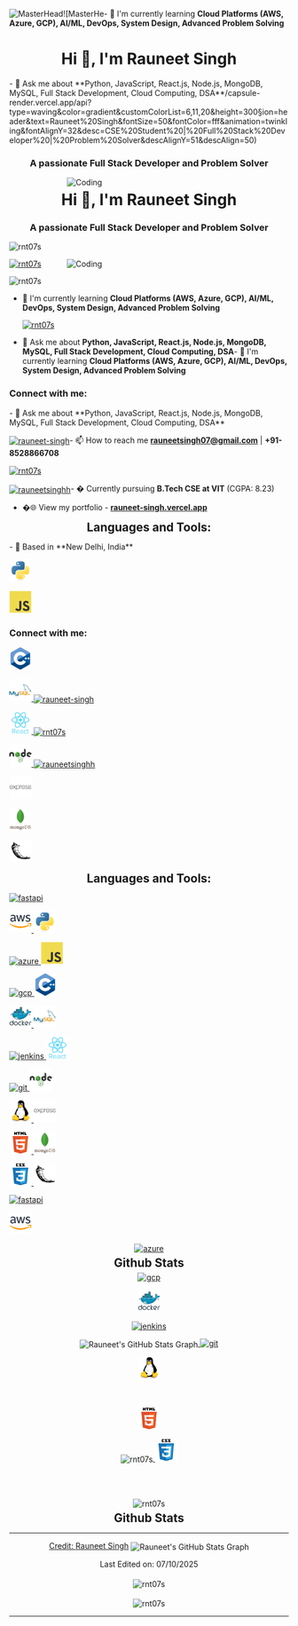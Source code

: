 ![MasterHead](https://capsule-render.vercel.app/api?type=waving&color=gradient&customColorList=6,11,20&height=300&section=header&text=Rauneet%20Singh&fontSize=50&fontColor=fff&animation=twinkling&fontAlignY=32&desc=CSE%20Student%20|%20Full%20Stack%20Developer%20|%20Problem%20Solver&descAlignY=51&descAlign=50)![MasterHe- 🌱 I'm currently learning **Cloud Platforms (AWS, Azure, GCP), AI/ML, DevOps, System Design, Advanced Problem Solving**



<h1 align="center">Hi 👋, I'm Rauneet Singh</h1>- 💬 Ask me about **Python, JavaScript, React.js, Node.js, MongoDB, MySQL, Full Stack Development, Cloud Computing, DSA**/capsule-render.vercel.app/api?type=waving&color=gradient&customColorList=6,11,20&height=300&section=header&text=Rauneet%20Singh&fontSize=50&fontColor=fff&animation=twinkling&fontAlignY=32&desc=CSE%20Student%20|%20Full%20Stack%20Developer%20|%20Problem%20Solver&descAlignY=51&descAlign=50)

<h3 align="center">A passionate Full Stack Developer and Problem Solver</h3>

<img align="right" alt="Coding" width="400" src="https://i.pinimg.com/originals/7e/b2/49/7eb249f2fd2e58e9ad6dd60ef892971b.gif"><h1 align="center">Hi 👋, I'm Rauneet Singh</h1>

<h3 align="center">A passionate Full Stack Developer and Problem Solver</h3>

<p align="left"> <img src="https://komarev.com/ghpvc/?username=rnt07s&label=Profile%20views&color=0e75b6&style=flat" alt="rnt07s" /> </p><img align="right" alt="Coding" width="400" src="https://i.pinimg.com/originals/7e/b2/49/7eb249f2fd2e58e9ad6dd60ef892971b.gif">



<p align="left"> <a href="https://github.com/rnt07s" target="blank"><img src="https://img.shields.io/github/followers/rnt07s?logo=github&style=for-the-badge" alt="rnt07s" /></a> </p><p align="left"> <img src="https://komarev.com/ghpvc/?username=rnt07s&label=Profile%20views&color=0e75b6&style=flat" alt="rnt07s" /> </p>



- 🌱 I'm currently learning **Cloud Platforms (AWS, Azure, GCP), AI/ML, DevOps, System Design, Advanced Problem Solving**<p align="left"> <a href="https://github.com/rnt07s" target="blank"><img src="https://img.shields.io/github/followers/rnt07s?logo=github&style=for-the-badge" alt="rnt07s" /></a> </p>



- 💬 Ask me about **Python, JavaScript, React.js, Node.js, MongoDB, MySQL, Full Stack Development, Cloud Computing, DSA**- 🌱 I'm currently learning **Cloud Platforms (AWS, Azure, GCP), AI/ML, DevOps, System Design, Advanced Problem Solving**



<h3 align="left">Connect with me:</h3>- 💬 Ask me about **Python, JavaScript, React.js, Node.js, MongoDB, MySQL, Full Stack Development, Cloud Computing, DSA**

<p align="left">

<a href="https://www.linkedin.com/in/rauneet-singh-5676ab250/" target="blank"><img align="center" src="https://raw.githubusercontent.com/rahuldkjain/github-profile-readme-generator/master/src/images/icons/Social/linked-in-alt.svg" alt="rauneet-singh" height="30" width="40" /></a>- 📫 How to reach me **rauneetsingh07@gmail.com** | **+91-8528866708**

<a href="https://github.com/rnt07s" target="blank"><img align="center" src="https://raw.githubusercontent.com/rahuldkjain/github-profile-readme-generator/master/src/images/icons/Social/github.svg" alt="rnt07s" height="30" width="40" /></a>

<a href="https://www.instagram.com/rauneetsinghh/" target="blank"><img align="center" src="https://raw.githubusercontent.com/rahuldkjain/github-profile-readme-generator/master/src/images/icons/Social/instagram.svg" alt="rauneetsinghh" height="30" width="40" /></a>- � Currently pursuing **B.Tech CSE at VIT** (CGPA: 8.23)

</p>

- �🌐 View my portfolio - **[rauneet-singh.vercel.app](https://rauneet-singh.vercel.app/)**

<h2 align="center" style="margin: 10px;">Languages and Tools:</h2>

<p align="left"> - 📍 Based in **New Delhi, India**

<a href="https://www.python.org" target="_blank" rel="noreferrer"> <img src="https://raw.githubusercontent.com/devicons/devicon/master/icons/python/python-original.svg" alt="python" width="40" height="40"/> </a> 

<a href="https://developer.mozilla.org/en-US/docs/Web/JavaScript" target="_blank" rel="noreferrer"> <img src="https://raw.githubusercontent.com/devicons/devicon/master/icons/javascript/javascript-original.svg" alt="javascript" width="40" height="40"/> </a> <h3 align="left">Connect with me:</h3>

<a href="https://isocpp.org/" target="_blank" rel="noreferrer"> <img src="https://raw.githubusercontent.com/devicons/devicon/master/icons/cplusplus/cplusplus-original.svg" alt="cplusplus" width="40" height="40"/> </a> <p align="left">

<a href="https://www.mysql.com/" target="_blank" rel="noreferrer"> <img src="https://raw.githubusercontent.com/devicons/devicon/master/icons/mysql/mysql-original-wordmark.svg" alt="mysql" width="40" height="40"/> </a> <a href="https://www.linkedin.com/in/rauneet-singh-5676ab250/" target="blank"><img align="center" src="https://raw.githubusercontent.com/rahuldkjain/github-profile-readme-generator/master/src/images/icons/Social/linked-in-alt.svg" alt="rauneet-singh" height="30" width="40" /></a>

<a href="https://reactjs.org/" target="_blank" rel="noreferrer"> <img src="https://raw.githubusercontent.com/devicons/devicon/master/icons/react/react-original-wordmark.svg" alt="react" width="40" height="40"/> </a> <a href="https://github.com/rnt07s" target="blank"><img align="center" src="https://raw.githubusercontent.com/rahuldkjain/github-profile-readme-generator/master/src/images/icons/Social/github.svg" alt="rnt07s" height="30" width="40" /></a>

<a href="https://nodejs.org" target="_blank" rel="noreferrer"> <img src="https://raw.githubusercontent.com/devicons/devicon/master/icons/nodejs/nodejs-original-wordmark.svg" alt="nodejs" width="40" height="40"/> </a> <a href="https://www.instagram.com/rauneetsinghh/" target="blank"><img align="center" src="https://raw.githubusercontent.com/rahuldkjain/github-profile-readme-generator/master/src/images/icons/Social/instagram.svg" alt="rauneetsinghh" height="30" width="40" /></a>

<a href="https://expressjs.com" target="_blank" rel="noreferrer"> <img src="https://raw.githubusercontent.com/devicons/devicon/master/icons/express/express-original-wordmark.svg" alt="express" width="40" height="40"/> </a> </p>

<a href="https://www.mongodb.com/" target="_blank" rel="noreferrer"> <img src="https://raw.githubusercontent.com/devicons/devicon/master/icons/mongodb/mongodb-original-wordmark.svg" alt="mongodb" width="40" height="40"/> </a> 

<a href="https://flask.palletsprojects.com/" target="_blank" rel="noreferrer"> <img src="https://raw.githubusercontent.com/devicons/devicon/master/icons/flask/flask-original.svg" alt="flask" width="40" height="40"/> </a> <h2 align="center" style="margin: 10px;">Languages and Tools:</h2>

<a href="https://fastapi.tiangolo.com/" target="_blank" rel="noreferrer"> <img src="https://fastapi.tiangolo.com/img/logo-margin/logo-teal.png" alt="fastapi" width="40" height="40"/> </a> <p align="left"> 

<a href="https://aws.amazon.com" target="_blank" rel="noreferrer"> <img src="https://raw.githubusercontent.com/devicons/devicon/master/icons/amazonwebservices/amazonwebservices-original-wordmark.svg" alt="aws" width="40" height="40"/> </a> <a href="https://www.python.org" target="_blank" rel="noreferrer"> <img src="https://raw.githubusercontent.com/devicons/devicon/master/icons/python/python-original.svg" alt="python" width="40" height="40"/> </a> 

<a href="https://azure.microsoft.com/en-in/" target="_blank" rel="noreferrer"> <img src="https://www.vectorlogo.zone/logos/microsoft_azure/microsoft_azure-icon.svg" alt="azure" width="40" height="40"/> </a> <a href="https://developer.mozilla.org/en-US/docs/Web/JavaScript" target="_blank" rel="noreferrer"> <img src="https://raw.githubusercontent.com/devicons/devicon/master/icons/javascript/javascript-original.svg" alt="javascript" width="40" height="40"/> </a> 

<a href="https://cloud.google.com" target="_blank" rel="noreferrer"> <img src="https://www.vectorlogo.zone/logos/google_cloud/google_cloud-icon.svg" alt="gcp" width="40" height="40"/> </a> <a href="https://isocpp.org/" target="_blank" rel="noreferrer"> <img src="https://raw.githubusercontent.com/devicons/devicon/master/icons/cplusplus/cplusplus-original.svg" alt="cplusplus" width="40" height="40"/> </a> 

<a href="https://www.docker.com/" target="_blank" rel="noreferrer"> <img src="https://raw.githubusercontent.com/devicons/devicon/master/icons/docker/docker-original-wordmark.svg" alt="docker" width="40" height="40"/> </a> <a href="https://www.mysql.com/" target="_blank" rel="noreferrer"> <img src="https://raw.githubusercontent.com/devicons/devicon/master/icons/mysql/mysql-original-wordmark.svg" alt="mysql" width="40" height="40"/> </a> 

<a href="https://www.jenkins.io" target="_blank" rel="noreferrer"> <img src="https://www.vectorlogo.zone/logos/jenkins/jenkins-icon.svg" alt="jenkins" width="40" height="40"/> </a> <a href="https://reactjs.org/" target="_blank" rel="noreferrer"> <img src="https://raw.githubusercontent.com/devicons/devicon/master/icons/react/react-original-wordmark.svg" alt="react" width="40" height="40"/> </a> 

<a href="https://git-scm.com/" target="_blank" rel="noreferrer"> <img src="https://www.vectorlogo.zone/logos/git-scm/git-scm-icon.svg" alt="git" width="40" height="40"/> </a> <a href="https://nodejs.org" target="_blank" rel="noreferrer"> <img src="https://raw.githubusercontent.com/devicons/devicon/master/icons/nodejs/nodejs-original-wordmark.svg" alt="nodejs" width="40" height="40"/> </a> 

<a href="https://www.linux.org/" target="_blank" rel="noreferrer"> <img src="https://raw.githubusercontent.com/devicons/devicon/master/icons/linux/linux-original.svg" alt="linux" width="40" height="40"/> </a> <a href="https://expressjs.com" target="_blank" rel="noreferrer"> <img src="https://raw.githubusercontent.com/devicons/devicon/master/icons/express/express-original-wordmark.svg" alt="express" width="40" height="40"/> </a> 

<a href="https://www.w3.org/html/" target="_blank" rel="noreferrer"> <img src="https://raw.githubusercontent.com/devicons/devicon/master/icons/html5/html5-original-wordmark.svg" alt="html5" width="40" height="40"/> </a> <a href="https://www.mongodb.com/" target="_blank" rel="noreferrer"> <img src="https://raw.githubusercontent.com/devicons/devicon/master/icons/mongodb/mongodb-original-wordmark.svg" alt="mongodb" width="40" height="40"/> </a> 

<a href="https://www.w3schools.com/css/" target="_blank" rel="noreferrer"> <img src="https://raw.githubusercontent.com/devicons/devicon/master/icons/css3/css3-original-wordmark.svg" alt="css3" width="40" height="40"/> </a> <a href="https://flask.palletsprojects.com/" target="_blank" rel="noreferrer"> <img src="https://raw.githubusercontent.com/devicons/devicon/master/icons/flask/flask-original.svg" alt="flask" width="40" height="40"/> </a> 

</p><a href="https://fastapi.tiangolo.com/" target="_blank" rel="noreferrer"> <img src="https://fastapi.tiangolo.com/img/logo-margin/logo-teal.png" alt="fastapi" width="40" height="40"/> </a> 

<a href="https://aws.amazon.com" target="_blank" rel="noreferrer"> <img src="https://raw.githubusercontent.com/devicons/devicon/master/icons/amazonwebservices/amazonwebservices-original-wordmark.svg" alt="aws" width="40" height="40"/> </a> 

<div align="center"><a href="https://azure.microsoft.com/en-in/" target="_blank" rel="noreferrer"> <img src="https://www.vectorlogo.zone/logos/microsoft_azure/microsoft_azure-icon.svg" alt="azure" width="40" height="40"/> </a> 

<h2 align="center" style="margin: 5px 10px;">Github Stats</h2><a href="https://cloud.google.com" target="_blank" rel="noreferrer"> <img src="https://www.vectorlogo.zone/logos/google_cloud/google_cloud-icon.svg" alt="gcp" width="40" height="40"/> </a> 

<a href="https://www.docker.com/" target="_blank" rel="noreferrer"> <img src="https://raw.githubusercontent.com/devicons/devicon/master/icons/docker/docker-original-wordmark.svg" alt="docker" width="40" height="40"/> </a> 

<a href="https://github.com/rnt07s/rnt07s"><a href="https://www.jenkins.io" target="_blank" rel="noreferrer"> <img src="https://www.vectorlogo.zone/logos/jenkins/jenkins-icon.svg" alt="jenkins" width="40" height="40"/> </a> 

  <img align="center" src="https://github-profile-summary-cards.vercel.app/api/cards/profile-details?username=rnt07s&theme=github_dark&hide_border=true" alt="Rauneet's GitHub Stats Graph"/><a href="https://git-scm.com/" target="_blank" rel="noreferrer"> <img src="https://www.vectorlogo.zone/logos/git-scm/git-scm-icon.svg" alt="git" width="40" height="40"/> </a> 

</a><a href="https://www.linux.org/" target="_blank" rel="noreferrer"> <img src="https://raw.githubusercontent.com/devicons/devicon/master/icons/linux/linux-original.svg" alt="linux" width="40" height="40"/> </a> 

<br><br><a href="https://www.w3.org/html/" target="_blank" rel="noreferrer"> <img src="https://raw.githubusercontent.com/devicons/devicon/master/icons/html5/html5-original-wordmark.svg" alt="html5" width="40" height="40"/> </a> 

<img align="center" src="https://github-readme-stats.vercel.app/api?username=rnt07s&show_icons=true&theme=github_dark&show_icons=true&layout=compact&hide_rank=false" alt="rnt07s"  /><a href="https://www.w3schools.com/css/" target="_blank" rel="noreferrer"> <img src="https://raw.githubusercontent.com/devicons/devicon/master/icons/css3/css3-original-wordmark.svg" alt="css3" width="40" height="40"/> </a> 

<br><br></p>

<img align="center" src="https://github-readme-stats.vercel.app/api/top-langs/?username=rnt07s&layout=compact&theme=github_dark&show_icons=true" alt="rnt07s" />

</div><div align="center">

<h2 align="center" style="margin: 5px 10px;">Github Stats</h2>

---

<a href="https://github.com/rnt07s/rnt07s">

Credit: [Rauneet Singh](https://github.com/rnt07s)  <img align="center" src="https://github-profile-summary-cards.vercel.app/api/cards/profile-details?username=rnt07s&theme=github_dark&hide_border=true" alt="Rauneet's GitHub Stats Graph"/>

Last Edited on: 07/10/2025</a>
<br><br>
<img align="center" src="https://github-readme-stats.vercel.app/api?username=rnt07s&show_icons=true&theme=github_dark&show_icons=true&layout=compact&hide_rank=false" alt="rnt07s"  />
<br><br>
<img align="center" src="https://github-readme-stats.vercel.app/api/top-langs/?username=rnt07s&layout=compact&theme=github_dark&show_icons=true" alt="rnt07s" />
</div>

---

